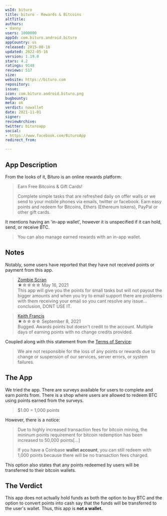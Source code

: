```yaml
---
wsId: bituro
title: bituro - Rewards & Bitcoins
altTitle: 
authors:
- danny
users: 1000000
appId: com.bituro.android.bituro
appCountry: us
released: 2015-08-18
updated: 2022-05-16
version: 1.19.0
stars: 4.2
ratings: 9148
reviews: 517
size: 
website: https://bituro.com
repository: 
issue: 
icon: com.bituro.android.bituro.png
bugbounty: 
meta: ok
verdict: nowallet
date: 2021-11-01
signer: 
reviewArchive: 
twitter: bituroapp
social:
- https://www.facebook.com/BituroApp
redirect_from: 

---
```


## App Description

From the looks of it, Bituro is an online rewards platform:

> Earn Free Bitcoins & Gift Cards!
>
> Complete simple tasks that are refreshed daily on offer walls or we send to your mobile phones via emails, twitter or facebook. Earn easy points and redeem for Bitcoins, Ethers (Ethereum tokens), PayPal or other gift cards.

It mentions having an 'in-app wallet', however it is unspecified if it can hold, send, or receive BTC.

> You can also manage earned rewards with an in-app wallet.

## Notes

Notably, some users have reported that they have not received points or payment from this app.

> [Zombie Scran](https://play.google.com/store/apps/details?id=com.bituro.android.bituro&reviewId=gp%3AAOqpTOHaS3_Up9HpWetf3F2CBt3CLQeBcSEyH0GdWr0-xatIbg5mtdEGlsVk1lZH8pHCFSLKtyLAtgzqj2RIZQ)<br>
  ★☆☆☆☆ May 16, 2021 <br>
       This app will give you the points for small tasks but will not payout the bigger amounts and when you try to email support there are problems with them receiving your email so you cant resolve any issue... conclusion, DONT USE IT.
       
> [Keith Francis](https://play.google.com/store/apps/details?id=com.bituro.android.bituro&reviewId=gp%3AAOqpTOGE6JNOQHUCBFdnYJcvdKfY1XhVo06_f_sgoSWZ7stGpoV_HgyJR8D43fHNOSkQNcHMMinJVNtYXLFv9A)<br>
  ★☆☆☆☆ September 8, 2021 <br>
       Bugged. Awards points but doesn't credit to the account. Multiple days of earning points with no change credits provided.
       
Coupled along with this statement from the [Terms of Service](https://bituro.com/app/views/terms.php):

> We are not responsible for the loss of any points or rewards due to change or suspension of our services, server errors, or system failures.

## The App

We tried the app. There are surveys available for users to complete and earn points from. There is a shop where users are allowed to redeem BTC using points earned from the surveys.

> $1.00 = 1,000 points

However, there is a notice:

> Due to highly increased transaction fees for bitcoin mining, the mininum points requirement for bitcoin redemption has been increased to 50,000 points[...]
>
> If you have a Coinbase **wallet account**, you can still redeem with 1,000 points because there will be no transaction fees charged.

This option also states that any points redeemed by users will be transferred to their bitcoin wallets.

## The Verdict

This app does not actually hold funds as both the option to buy BTC and the option to convert points into cash say that the funds will be transferred to the user's wallet. Thus, this app is **not a wallet.**
